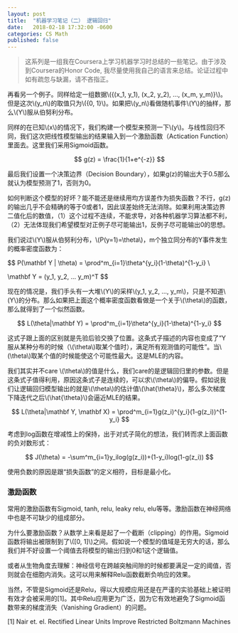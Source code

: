 ```yaml
---
layout: post
title:  "机器学习笔记（二） 逻辑回归"
date:   2018-02-18 17:32:00 -0600
categories: CS Math
published: false
---
```

<script src="https://cdnjs.cloudflare.com/ajax/libs/mathjax/2.7.0/MathJax.js?config=TeX-AMS-MML_HTMLorMML" type="text/javascript"></script>

> 这系列是一组我在Coursera上学习机器学习时总结的一些笔记。由于涉及到Coursera的Honor Code, 我尽量使用我自己的语言来总结。论证过程中如有疏忽与缺漏，请不吝指正。

再看另一个例子。同样给定一组数据\\({(x_1, y_1), (x_2, y_2), ..., (x_m, y_m)}\\)。但是这次\\(y_n\\)的取值只为\\(\{0, 1\}\\)。如果把\\(y_n\\)看做随机事件\\(Y\\)的抽样，那么\\(Y\\)服从伯努利分布。

同样的在已知\\(x\\)的情况下，我们构建一个模型来预测一下\\(y\\)。与线性回归不同，我们这次把线性模型输出的结果输入到一个激励函数（Actication Function）里面去。这里我们采用Sigmoid函数。

$$
g(z) = \frac{1}{1+e^{-z}}
$$

最后我们设置一个决策边界（Decision Boundary），如果g(z)的输出大于0.5那么就认为模型预测了1，否则为0。

如何判断这个模型的好坏？能不能还是继续用均方误差作为损失函数？不行，g(z)的输出几乎不会精确的等于0或者1，因此误差始终无法消除。如果利用决策边界二值化后的数值，（1）这个过程不连续，不能求导，对各种机器学习算法都不利，（2）无法体现我们希望模型对正例子尽可能输出1，反例子尽可能输出0的思想。

我们说过\\(Y\\)服从伯努利分布，\\(P(y=1)=\theta\\)，m个独立同分布的Y事件发生的概率密度函数为：

$$
P(\mathbf Y | \theta) = \prod^m_{i=1}\theta^{y_i}(1-\theta)^{1-y_i} \\

\mathbf Y = (y_1, y_2, ... y_m)^T
$$

现在的情况是，我们手头有一大堆\\(Y\\)的采样\\(y_1, y_2, ..., y_m\\)，只是不知道\\(Y\\)的分布。那么如果把上面这个概率密度函数看做是一个关于\\(\theta\\)的函数，那么就得到了一个似然函数。

$$
L(\theta|\mathbf Y) = \prod^m_{i=1}\theta^{y_i}(1-\theta)^{1-y_i}
$$

这式子跟上面的区别就是先验后验交换了位置。这条式子描述的内容也变成了“Y服从某种分布的时候（\\(\theta\\)取某个值时），满足所有观测值的可能性”。当\\(\theta\\)取某个值的时候能使这个可能性最大。这是MLE的内容。

我们其实并不care \\(\theta\\)的值是什么，我们care的是逻辑回归里的参数。但是这条式子值得利用，原因这条式子是连续的，可以求\\(\theta\\)的偏导。假如说我们让逻辑回归模型输出的就是\\(\theta\\)的估计值\\(\hat{\theta}\\)，那么多次梯度下降迭代之后\\(\hat{\theta}\\)会逼近MLE的结果。

$$
L(\theta|\mathbf Y, \mathbf X) = \prod^m_{i=1}g(z_i)^{y_i}(1-g(z_i))^{1-y_i}
$$

考虑到log函数在增减性上的保持，出于对式子简化的想法，我们转而求上面函数的负对数形式：

$$
J(\theta) = -\sum^m_{i=1}y_ilog(g(z_i))+(1-y_i)log(1-g(z_i))
$$

使用负数的原因是跟“损失函数”的定义相符，目标是最小化。

### 激励函数

常用的激励函数有Sigmoid, tanh, relu, leaky relu, elu等等。激励函数在神经网络中也是不可缺少的组成部分。

为什么要激励函数？从数学上来看是起了一个截断（clipping）的作用。Sigmoid函数将输出被限制到了\\([0, 1]\\)之间。假如说一个模型的值域是无穷大的话，那么我们并不好设置一个阈值去将模型的输出归到0和1这个逻辑值。

或者从生物角度去理解：神经信号在跨越突触间隙的时候都要满足一定的阈值，否则就会在细胞内消失。这可以用来解释Relu函数截断负响应的效果。

当然，不管是Sigmoid还是Relu，得以大规模应用还是在严谨的实验基础上被证明有效才会被采用的[1]。其中Relu应用更为广泛，因为它有效地避免了Sigmoid函数带来的梯度消失（Vanishing Gradient）的问题。

[1] Nair et. el. Rectified Linear Units Improve Restricted Boltzmann Machines
